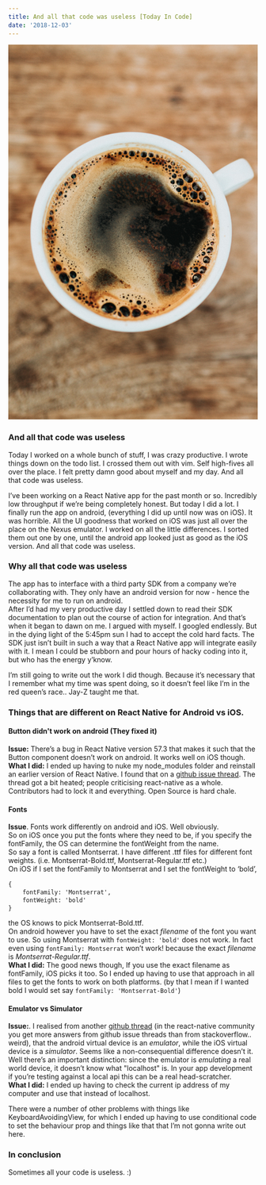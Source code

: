 ```yaml
---
title: And all that code was useless [Today In Code]
date: '2018-12-03'
---
```


![fabian-grohs-437907-unsplash.jpg](nathan-dumlao-492751-unsplash.jpg)

### And all that code was useless

Today I worked on a whole bunch of stuff, I was crazy productive. I wrote things down on the todo list. I crossed them out with vim. Self high-fives all over the place. I felt pretty damn good about myself and my day. And all that code was useless.

I’ve been working on a React Native app for the past month or so. Incredibly low throughput if we’re being completely honest. But today I did a lot. I finally run the app on android, (everything I did up until now was on iOS).
It was horrible.
All the UI goodness that worked on iOS was just all over the place on the Nexus emulator.
I worked on all the little differences. I sorted them out one by one, until the android app looked just as good as the iOS version. And all that code was useless.

### Why all that code was useless

The app has to interface with a third party SDK from a company we’re collaborating with. They only have an android version for now - hence the necessity for me to run on android.  
After I’d had my very productive day I settled down to read their SDK documentation to plan out the course of action for integration. And that’s when it began to dawn on me.
I argued with myself. I googled endlessly. But in the dying light of the 5:45pm sun I had to accept the cold hard facts.
The SDK just isn’t built in such a way that a React Native app will integrate easily with it. I mean I could be stubborn and pour hours of hacky coding into it, but who has the energy y’know.

I’m still going to write out the work I did though. Because it’s necessary that I remember what my time was spent doing, so it doesn’t feel like I’m in the red queen’s race.. Jay-Z taught me that.

### Things that are different on React Native for Android vs iOS.

#### Button didn't work on android (They fixed it)

**Issue:** There’s a bug in React Native version 57.3 that makes it such that the Button component doesn’t work on android. It works well on iOS though.  
**What I did:** I ended up having to nuke my node_modules folder and reinstall an earlier version of React Native. I found that on a [github issue thread](https://github.com/facebook/react-native/issues/21754). The thread got a bit heated; people criticising react-native as a whole. Contributors had to lock it and everything. Open Source is hard chale.

#### Fonts

**Issue**. Fonts work differently on android and iOS. Well obviously.  
So on iOS once you put the fonts where they need to be, if you specify the fontFamily, the OS can determine the fontWeight from the name.  
So say a font is called Montserrat. I have different .ttf files for different font weights. (i.e. Montserrat-Bold.ttf, Montserrat-Regular.ttf etc.)  
On iOS if I set the fontFamily to Montserrat and I set the fontWeight to ‘bold’,

```
{
    fontFamily: 'Montserrat',
    fontWeight: 'bold'
}
```

the OS knows to pick Montserrat-Bold.ttf.  
On android however you have to set the exact _filename_ of the font you want to use. So using Montserrat with `fontWeight: 'bold'` does not work. In fact even using `fontFamily: Montserrat` won’t work! because the exact _filename_ is _Montserrat-Regular.ttf_.  
**What I did:** The good news though, If you use the exact filename as fontFamily, iOS picks it too. So I ended up having to use that approach in all files to get the fonts to work on both platforms.
(by that I mean if I wanted bold I would set say `fontFamily: 'Montserrat-Bold'`)

#### Emulator vs Simulator

**Issue:**. I realised from another [github thread](https://github.com/facebook/react-native/issues/10404#issuecomment-267303151) (in the react-native community you get more answers from github issue threads than from stackoverflow.. weird), that the android virtual device is an _emulator_, while the iOS virtual device is a _simulator_.
Seems like a non-consequential difference doesn’t it. Well there’s an important distinction: since the emulator is _emulating_ a real world device, it doesn’t know what "localhost" is. In your app development if you’re testing against a local api this can be a real head-scratcher.  
**What I did:** I ended up having to check the current ip address of my computer and use that instead of localhost.

There were a number of other problems with things like KeyboardAvoidingView, for which I ended up having to use conditional code to set the behaviour prop and things like that that I’m not gonna write out here.

### In conclusion

Sometimes all your code is useless. :)
